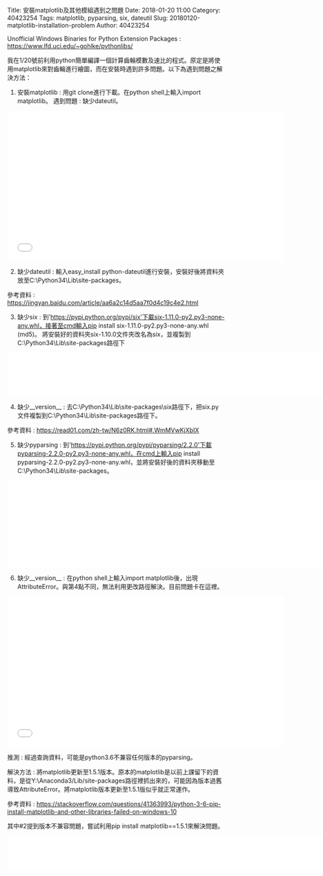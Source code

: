 Title: 安裝matplotlib及其他模組遇到之問題
Date: 2018-01-20 11:00
Category: 40423254
Tags: matplotlib, pyparsing, six, dateutil
Slug: 20180120-matplotlib-installation-problem
Author: 40423254

Unofficial Windows Binaries for Python Extension Packages : 
<a href="https://www.lfd.uci.edu/~gohlke/pythonlibs/" target="_blank" title="https://www.lfd.uci.edu/~gohlke/pythonlibs/">https://www.lfd.uci.edu/~gohlke/pythonlibs/</a>

我在1/20號前利用python簡單編譯一個計算齒輪模數及速比的程式。原定是將使用matplotlib來對齒輪進行繪圖，而在安裝時遇到許多問題。以下為遇到問題之解決方法：

<!-- PELICAN_END_SUMMARY -->

1. 安裝matplotlib : 用git clone進行下載。在python shell上輸入import matplotlib。
                             遇到問題 : 缺少dateutil。
                             
<iframe src="./../pictures/problem1-require-dateutil.jpg" width="640" height="347" frameborder="0" webkitallowfullscreen mozallowfullscreen allowfullscreen></iframe>

2. 缺少dateutil : 輸入easy_install python-dateutil進行安裝，安裝好後將資料夾放至C:\Python34\Lib\site-packages。

參考資料 : 
<a href="https://jingyan.baidu.com/article/aa6a2c14d5aa7f0d4c19c4e2.html" target="_blank" title="https://jingyan.baidu.com/article/aa6a2c14d5aa7f0d4c19c4e2.html">https://jingyan.baidu.com/article/aa6a2c14d5aa7f0d4c19c4e2.html</a>

3. 缺少six : 到'https://pypi.python.org/pypi/six'下載six-1.11.0-py2.py3-none-any.whl，接著至cmd輸入pip install six-1.11.0-py2.py3-none-any.whl (md5)。
將安裝好的資料夾six-1.10.0文件夾改名為six，並複製到C:\Python34\Lib\site-packages路徑下

<iframe src="./../pictures/problem2-download-six.jpg" width="1200" height="100" frameborder="0" webkitallowfullscreen mozallowfullscreen allowfullscreen></iframe>

4. 缺少__version__ : 去C:\Python34\Lib\site-packages\six路徑下，把six.py文件複製到C:\Python34\Lib\site-packages路徑下。

參考資料 : 
<a href="https://read01.com/zh-tw/N6z0RK.html#.WmMVwKjXbIX" target="_blank" title="https://read01.com/zh-tw/N6z0RK.html#.WmMVwKjXbIX">https://read01.com/zh-tw/N6z0RK.html#.WmMVwKjXbIX</a>

5. 缺少pyparsing : 到'https://pypi.python.org/pypi/pyparsing/2.2.0'下載pyparsing-2.2.0-py2.py3-none-any.whl，在cmd上輸入pip install pyparsing-2.2.0-py2.py3-none-any.whl，並將安裝好後的資料夾移動至C:\Python34\Lib\site-packages。

<iframe src="./../pictures/problem3-download-pyparsing.jpg" width="1200" height="200" frameborder="0" webkitallowfullscreen mozallowfullscreen allowfullscreen></iframe>

6. 缺少__version__ : 在python shell上輸入import matplotlib後，出現AttributeError。與第4點不同，無法利用更改路徑解決。目前問題卡在這裡。

<iframe src="./../pictures/problem4-attributeerror-pyparsing.jpg" width="640" height="347" frameborder="0" webkitallowfullscreen mozallowfullscreen allowfullscreen></iframe>

推測 : 經過查詢資料，可能是python3.6不兼容任何版本的pyparsing。

解決方法 : 將matplotlib更新至1.5.1版本。原本的matplotlib是以前上課留下的資料，是從Y:\Anaconda3/Lib/site-packages路徑裡抓出來的，可能因為版本過舊導致AttributeError。將matplotlib版本更新至1.5.1版似乎就正常運作。

參考資料 : 
<a href="https://stackoverflow.com/questions/41363993/python-3-6-pip-install-matplotlib-and-other-libraries-failed-on-windows-10" target="_blank" title="https://stackoverflow.com/questions/41363993/python-3-6-pip-install-matplotlib-and-other-libraries-failed-on-windows-10">https://stackoverflow.com/questions/41363993/python-3-6-pip-install-matplotlib-and-other-libraries-failed-on-windows-10</a>

其中#2提到版本不兼容問題，嘗試利用pip install matplotlib==1.5.1來解決問題。

<iframe src="./../pictures/problem5-update-matplotlib-to-solve.jpg" width="800" height="80" frameborder="0" webkitallowfullscreen mozallowfullscreen allowfullscreen></iframe>
